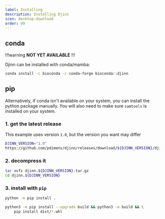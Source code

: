 ```yaml
---
label: Installing
description: Installing Djinn
icon: desktop-download
order: 99
---
```


## conda
!!!warning
**NOT YET AVAILABLE**
!!!

Djinn can be installed with conda/mamba:
```bash
conda install -c bioconda -c conda-forge bioconda::djinn
```


## pip
Alternatively, if conda isn't available on your system, you can
install the python package manually. You will also need to make sure `samtools` is installed on your system.
### 1. get the latest release
This example uses version `1.0`, but the version you want may differ
```bash
DJINN_VERSION="1.0"
https://github.com/pdimens/djinn/releases/download/${DJINN_VERSION}/djinn.${DJINN_VERSION}.tar.gz
```

### 2. decompress it
```bash
tar xvfz djinn.${DJINN_VERSION}.tar.gz
cd djinn.${DJINN_VERSION}
```

### 3. install with `pip`
```bash
python -m pip install .
```

```bash in the event the installation wont work, try this
python3 -m pip install --upgrade build && python3 -m build && \
    pip install dist/*.whl
```
